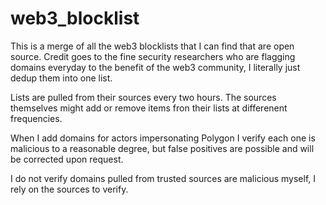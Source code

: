 # web3_blocklist
This is a merge of all the web3 blocklists that I can find that are open source. Credit goes to the fine security researchers who are flagging domains everyday to the benefit of the web3 community, I literally just dedup them into one list.

Lists are pulled from their sources every two hours. The sources themselves might add or remove items fron their lists at differenent frequencies.

When I add domains for actors impersonating Polygon I verify each one is malicious to a reasonable degree, but false positives are possible and will be corrected upon request.

I do not verify domains pulled from trusted sources are malicious myself, I rely on the sources to verify.

